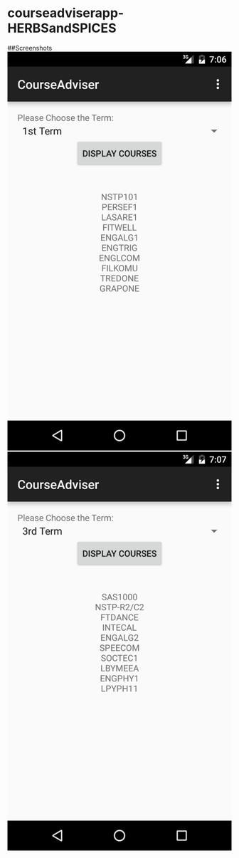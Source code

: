 # courseadviserapp-HERBSandSPICES
##Screenshots
![alt tag](https://github.com/DeLaSalleUniversity-Manila/courseadviserapp-HERBSandSPICES/blob/master/device-2015-10-05-190711.png)
![alt tag](https://github.com/DeLaSalleUniversity-Manila/courseadviserapp-HERBSandSPICES/blob/master/device-2015-10-05-190738.png)
